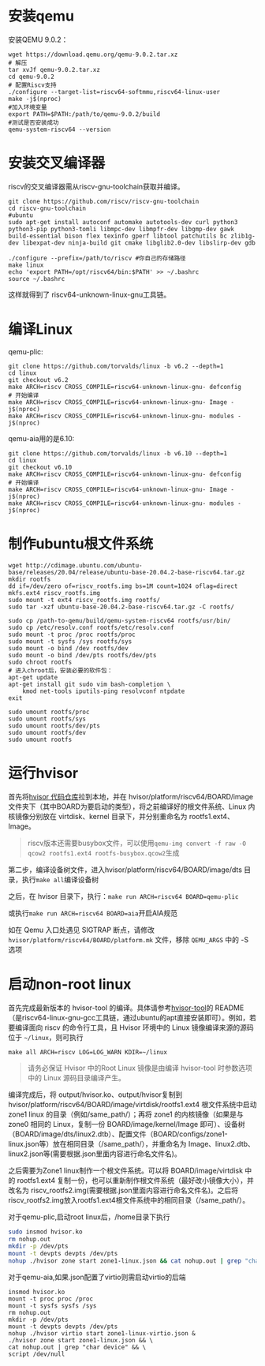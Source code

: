# 安装qemu
安装QEMU 9.0.2：
```
wget https://download.qemu.org/qemu-9.0.2.tar.xz
# 解压
tar xvJf qemu-9.0.2.tar.xz
cd qemu-9.0.2
# 配置Riscv支持
./configure --target-list=riscv64-softmmu,riscv64-linux-user 
make -j$(nproc)
#加入环境变量
export PATH=$PATH:/path/to/qemu-9.0.2/build
#测试是否安装成功
qemu-system-riscv64 --version
```
# 安装交叉编译器
riscv的交叉编译器需从riscv-gnu-toolchain获取并编译。
```
git clone https://github.com/riscv/riscv-gnu-toolchain
cd riscv-gnu-toolchain
#ubuntu
sudo apt-get install autoconf automake autotools-dev curl python3 python3-pip python3-tomli libmpc-dev libmpfr-dev libgmp-dev gawk build-essential bison flex texinfo gperf libtool patchutils bc zlib1g-dev libexpat-dev ninja-build git cmake libglib2.0-dev libslirp-dev gdb

./configure --prefix=/path/to/riscv #你自己的存储路径
make linux
echo 'export PATH=/opt/riscv64/bin:$PATH' >> ~/.bashrc
source ~/.bashrc
```
这样就得到了 riscv64-unknown-linux-gnu工具链。
# 编译Linux
qemu-plic:
```
git clone https://github.com/torvalds/linux -b v6.2 --depth=1
cd linux
git checkout v6.2
make ARCH=riscv CROSS_COMPILE=riscv64-unknown-linux-gnu- defconfig
# 开始编译
make ARCH=riscv CROSS_COMPILE=riscv64-unknown-linux-gnu- Image -j$(nproc)
make ARCH=riscv CROSS_COMPILE=riscv64-unknown-linux-gnu- modules -j$(nproc)

```
qemu-aia用的是6.10:
```
git clone https://github.com/torvalds/linux -b v6.10 --depth=1
cd linux
git checkout v6.10
make ARCH=riscv CROSS_COMPILE=riscv64-unknown-linux-gnu- defconfig
# 开始编译
make ARCH=riscv CROSS_COMPILE=riscv64-unknown-linux-gnu- Image -j$(nproc)
make ARCH=riscv CROSS_COMPILE=riscv64-unknown-linux-gnu- modules -j$(nproc)
```
# 制作ubuntu根文件系统
```
wget http://cdimage.ubuntu.com/ubuntu-base/releases/20.04/release/ubuntu-base-20.04.2-base-riscv64.tar.gz
mkdir rootfs
dd if=/dev/zero of=riscv_rootfs.img bs=1M count=1024 oflag=direct
mkfs.ext4 riscv_rootfs.img
sudo mount -t ext4 riscv_rootfs.img rootfs/
sudo tar -xzf ubuntu-base-20.04.2-base-riscv64.tar.gz -C rootfs/

sudo cp /path-to-qemu/build/qemu-system-riscv64 rootfs/usr/bin/
sudo cp /etc/resolv.conf rootfs/etc/resolv.conf
sudo mount -t proc /proc rootfs/proc
sudo mount -t sysfs /sys rootfs/sys
sudo mount -o bind /dev rootfs/dev
sudo mount -o bind /dev/pts rootfs/dev/pts
sudo chroot rootfs 
# 进入chroot后，安装必要的软件包：
apt-get update
apt-get install git sudo vim bash-completion \
    kmod net-tools iputils-ping resolvconf ntpdate
exit

sudo umount rootfs/proc
sudo umount rootfs/sys
sudo umount rootfs/dev/pts
sudo umount rootfs/dev
sudo umount rootfs
```

# 运行hvisor
首先将[hvisor 代码仓库](https://github.com/syswonder/hvisor)拉到本地，并在 hvisor/platform/riscv64/BOARD/image 文件夹下（其中BOARD为要启动的类型），将之前编译好的根文件系统、Linux 内核镜像分别放在 virtdisk、kernel 目录下，并分别重命名为 rootfs1.ext4、Image。

> riscv版本还需要busybox文件，可以使用`qemu-img convert -f raw -O qcow2 rootfs1.ext4 rootfs-busybox.qcow2`生成

第二步，编译设备树文件，进入hvisor/platform/riscv64/BOARD/image/dts 目录，执行`make all`编译设备树

之后，在 hvisor 目录下，执行：`make run ARCH=riscv64 BOARD=qemu-plic`

或执行`make run ARCH=riscv64 BOARD=aia`开启AIA规范

如在 Qemu 入口处遇见 SIGTRAP 断点，请修改 `hvisor/platform/riscv64/BOARD/platform.mk` 文件，移除 `QEMU_ARGS` 中的 -S 选项

# 启动non-root linux
首先完成最新版本的 hvisor-tool 的编译。具体请参考[hvisor-tool](https://github.com/syswonder/hvisor-tool)的 README（是riscv64-linux-gnu-gcc工具链，通过ubuntu的apt直接安装即可）。例如，若要编译面向 riscv 的命令行工具，且 Hvisor 环境中的 Linux 镜像编译来源的源码位于 `~/linux`，则可执行

```
make all ARCH=riscv LOG=LOG_WARN KDIR=~/linux
```

> 请务必保证 Hvisor 中的Root Linux 镜像是由编译 hvisor-tool 时参数选项中的 Linux 源码目录编译产生。

编译完成后，将 output/hvisor.ko、output/hvisor复制到 hvisor/platform/riscv64/BOARD/image/virtdisk/rootfs1.ext4 根文件系统中启动 zone1 linux 的目录（例如/same_path/）；再将 zone1 的内核镜像（如果是与 zone0 相同的 Linux，复制一份 BOARD/image/kernel/Image 即可）、设备树（BOARD/image/dts/linux2.dtb）、配置文件（BOARD/configs/zone1-linux.json等）放在相同目录（/same_path/），并重命名为 Image、linux2.dtb、linux2.json等(需要根据.json里面内容进行命名文件名)。

之后需要为Zone1 linux制作一个根文件系统。可以将 BOARD/image/virtdisk 中的 rootfs1.ext4 复制一份，也可以重新制作根文件系统（最好改小镜像大小），并改名为 riscv_rootfs2.img(需要根据.json里面内容进行命名文件名)。之后将riscv_rootfs2.img放入rootfs1.ext4根文件系统中的相同目录（/same_path/）。


对于qemu-plic,启动root linux后，/home目录下执行
```bash
sudo insmod hvisor.ko
rm nohup.out
mkdir -p /dev/pts
mount -t devpts devpts /dev/pts
nohup ./hvisor zone start zone1-linux.json && cat nohup.out | grep "char device" && script /dev/null
```
对于qemu-aia,如果.json配置了virtio则需启动virtio的后端
```
insmod hvisor.ko
mount -t proc proc /proc
mount -t sysfs sysfs /sys
rm nohup.out
mkdir -p /dev/pts
mount -t devpts devpts /dev/pts
nohup ./hvisor virtio start zone1-linux-virtio.json &
./hvisor zone start zone1-linux.json && \
cat nohup.out | grep "char device" && \
script /dev/null
```